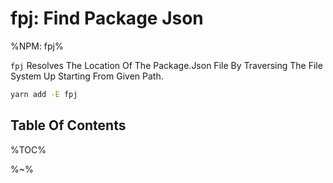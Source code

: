 # fpj: **Find Package Json**

%NPM: fpj%

`fpj` Resolves The Location Of The Package.Json File By Traversing The File System Up Starting From Given Path.

```sh
yarn add -E fpj
```

## Table Of Contents

%TOC%

%~%